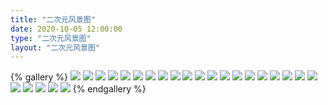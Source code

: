 ```yaml
---
title: "二次元风景图"
date: 2020-10-05 12:00:00
type: "二次元风景图"
layout: "二次元风景图"
---
```




{% gallery %}
![](./assets/index/images/1.jpg)
![](./assets/index/images/2.webp)
![](./assets/index/images/3.jpg)
![](./assets/index/images/4.jpg)
![](./assets/index/images/5.jpg)
![](./assets/index/images/6.jpg)
![](./assets/index/images/7.jpg)
![](./assets/index/images/8.jpg)
![](./assets/index/images/9.jpg)
![](./assets/index/images/10.jpg)
![](./assets/index/images/11.jpg)
![](./assets/index/images/12.jpg)
![](./assets/index/images/13.jpg)
![](./assets/index/images/14.jpg)
![](./assets/index/images/15.jpg)
![](./assets/index/images/16.jpg)
![](./assets/index/images/17.jpg)
![](./assets/index/images/18.jpg)
![](./assets/index/images/19.jpg)
![](./assets/index/images/20.jpg)
![](./assets/index/images/21.jpg)
![](./assets/index/images/22.webp)
![](./assets/index/images/23.webp)
![](./assets/index/images/24.jpg)
![](./assets/index/images/25.jpg)
{% endgallery %}